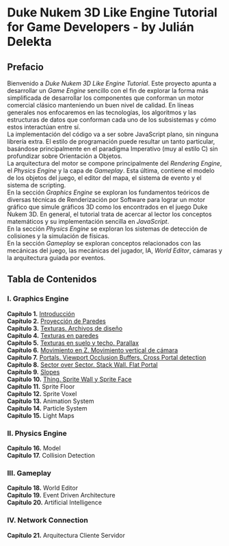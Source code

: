 # Duke Nukem 3D Like Engine Tutorial for Game Developers - by Julián Delekta

## Prefacio
Bienvenido a *Duke Nukem 3D Like Engine Tutorial*. Este proyecto apunta a desarrollar un *Game Engine* sencillo con el fin de explorar la forma más simplificada de desarrollar los componentes que conforman un motor comercial clásico manteniendo un buen nivel de calidad. En líneas generales nos enfocaremos en las tecnologías, los algoritmos y las estructuras de datos que conforman cada uno de los subsistemas y cómo estos interactúan entre sí.\
La implementación del código va a ser sobre JavaScript plano, sin ninguna librería extra. El estilo de programación puede resultar un tanto particular, basándose principalmente en el paradigma Imperativo (muy al estilo C) sin profundizar sobre Orientación a Objetos.\
La arquitectura del motor se compone principalmente del *Rendering Engine*, el *Physics Engine* y la capa de *Gameplay*. Esta última, contiene el modelo de los objetos del juego, el editor del mapa, el sistema de evento y el sistema de scripting.\
En la sección *Graphics Engine* se exploran los fundamentos teóricos de diversas técnicas de Renderización por Software para lograr un motor gráfico que simule gráficos 3D como los encontrados en el juego Duke Nukem 3D. En general, el tutorial trata de acercar al lector los conceptos matemáticos y su implementación sencilla en *JavaScript*.\
En la sección *Physics Engine* se exploran los sistemas de detección de colisiones y la simulación de físicas.\
En la sección *Gameplay* se exploran conceptos relacionados con las mecánicas del juego, las mecánicas del jugador, IA, *World Editor*, cámaras y la arquitectura guiada por eventos.

## Tabla de Contenidos
### I. Graphics Engine
**Capítulo 1.** [Introducción](./chapter-01)\
**Capítulo 2.** [Proyección de Paredes](./chapter-02)\
**Capítulo 3.** [Texturas. Archivos de diseño](./chapter-03)\
**Capítulo 4.** [Texturas en paredes](./chapter-04)\
**Capítulo 5.** [Texturas en suelo y techo. Parallax](./chapter-05)\
**Capítulo 6.** [Movimiento en Z. Movimiento vertical de cámara](./chapter-06)\
**Capítulo 7.** [Portals. Viewport Occlusion Buffers. Cross Portal detection](./chapter-07)\
**Capítulo 8.** [Sector over Sector. Stack Wall. Flat Portal](./chapter-08)\
**Capítulo 9.** [Slopes](./chapter-09/)\
**Capítulo 10.** [Thing. Sprite Wall y Sprite Face](./chapter-10/)\
**Capítulo 11.** Sprite Floor\
**Capítulo 12.** Sprite Voxel\
**Capítulo 13.** Animation System\
**Capítulo 14.** Particle System\
**Capítulo 15.** Light Maps
### II. Physics Engine
**Capítulo 16.** Model\
**Capítulo 17.** Collision Detection
### III. Gameplay
**Capítulo 18.** World Editor\
**Capítulo 19.** Event Driven Architecture\
**Capítulo 20.** Artificial Intelligence
### IV. Network Connection
**Capítulo 21.** Arquitectura Cliente Servidor
